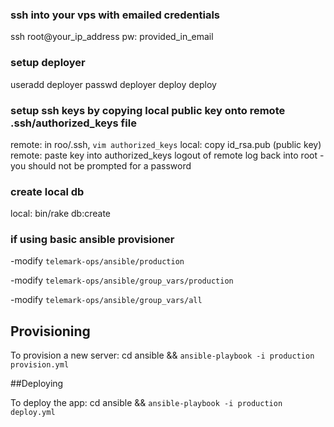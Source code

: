 ### ssh into your vps with emailed credentials
ssh root@your_ip_address
pw: provided_in_email

### setup deployer
useradd deployer
passwd deployer
deploy
deploy

### setup ssh keys by copying local public key onto remote .ssh/authorized_keys file
remote: in roo/.ssh, `vim authorized_keys`
local: copy id_rsa.pub (public key)
remote: paste key into authorized_keys
logout of remote
log back into root - you should not be prompted for a password

### create local db
local: bin/rake db:create

### if using basic ansible provisioner
-modify `telemark-ops/ansible/production`

-modify `telemark-ops/ansible/group_vars/production`

-modify `telemark-ops/ansible/group_vars/all`


## Provisioning

To provision a new server: cd ansible && `ansible-playbook -i production provision.yml`

##Deploying

To deploy the app: cd ansible && `ansible-playbook -i production deploy.yml`